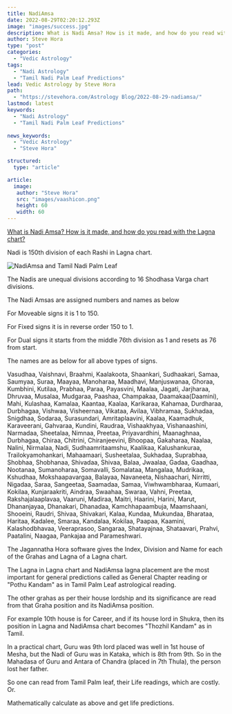 ```yaml
---
title: NadiAmsa
date: 2022-08-29T02:20:12.293Z
image: "images/success.jpg"
description: What is Nadi Amsa? How is it made, and how do you read with the Lagna chart?
author: Steve Hora
type: "post"
categories: 
  - "Vedic Astrology"
tags:
  - "Nadi Astrology"
  - "Tamil Nadi Palm Leaf Predictions"
lead: Vedic Astrology by Steve Hora
path:
  - "https://stevehora.com/Astrology Blog/2022-08-29-nadiamsa/"
lastmod: latest 
keywords:
  - "Nadi Astrology"
  - "Tamil Nadi Palm Leaf Predictions"
  
news_keywords:
  - "Vedic Astrology"
  - "Steve Hora"

structured:
  type: "article"

article:
  image:
   author: "Steve Hora"
   src: "images/vaashicon.png"
   height: 60
   width: 60
---
```

<!--StartFragment-->

[What is Nadi Amsa? How is it made, and how do you read with the Lagna chart?](https://www.quora.com/What-is-Nadi-Amsa-How-is-it-made-and-how-do-you-read-with-the-Lagna-chart)

Nadi is 150th division of each Rashi in Lagna chart.

![NadiAmsa and Tamil Nadi Palm Leaf](/images/nadiamsa.jpg "NadiAmsa and Tamil Nadi Palm Leaf Horoscope Reading")

The Nadis are unequal divisions according to 16 Shodhasa Varga chart divisions.

The Nadi Amsas are assigned numbers and names as below

For Moveable signs it is 1 to 150.

For Fixed signs it is in reverse order 150 to 1.

For Dual signs it starts from the middle 76th division as 1 and resets as 76 from start.

The names are as below for all above types of signs.

Vasudhaa, Vaishnavi, Braahmi, Kaalakoota, Shaankari, Sudhaakari, Samaa, Saumyaa, Suraa, Maayaa, Manoharaa, Maadhavi, Manjuswanaa, Ghoraa, Kumbhini, Kutilaa, Prabhaa, Paraa, Payasvini, Maalaa, Jagati, Jarjharaa, Dhruvaa, Musalaa, Mudgaraa, Paashaa, Champakaa, Daamakaa(Daamini), Mahi, Kulashaa, Kamalaa, Kaantaa, Kaalaa, Karikaraa, Kahamaa, Durdharaa, Durbhagaa, Vishwaa, Visheernaa, Vikataa, Avilaa, Vibhramaa, Sukhadaa, Snigdhaa, Sodaraa, Surasundari, Amritaplaavini, Kaalaa, Kaamadhuk, Karaveerani, Gahvaraa, Kundini, Raudraa, Vishaakhyaa, Vishanaashini, Narmadaa, Sheetalaa, Nimnaa, Preetaa, Priyavardhini, Maanaghnaa, Durbhagaa, Chiraa, Chitrini, Chiranjeevini, Bhoopaa, Gakaharaa, Naalaa, Nalini, Nirmalaa, Nadi, Sudhaamritaamshu, Kaalikaa, Kalushankuraa, Trailokyamohankari, Mahaamaari, Susheetalaa, Sukhadaa, Suprabhaa, Shobhaa, Shobhanaa, Shivadaa, Shivaa, Balaa, Jwaalaa, Gadaa, Gaadhaa, Nootanaa, Sumanoharaa, Somavalli, Somalataa, Mangalaa, Mudrikaa, Kshudhaa, Mokshaapavargaa, Balayaa, Navaneeta, Nishaachari, Nirritti, Nigadaa, Saraa, Sangeetaa, Saamadaa, Samaa, Viwhwambharaa, Kumaari, Kokilaa, Kunjaraakriti, Aindraa, Swaahaa, Swaraa, Vahni, Preetaa, Rakshajalaaplavaa, Vaaruni, Madiraa, Maitri, Haarini, Harini, Marut, Dhananjayaa, Dhanakari, Dhanadaa, Kamchhapaambuja, Maamshaani, Shooeini, Raudri, Shivaa, Shivakari, Kalaa, Kundaa, Mukundaa, Bharataa, Haritaa, Kadalee, Smaraa, Kandalaa, Kokilaa, Paapaa, Kaamini, Kalashodbhavaa, Veeraprasoo, Sangaraa, Shatayajnaa, Shataavari, Prahvi, Paatalini, Naagaa, Pankajaa and Parameshwari.

The Jagannatha Hora software gives the Index, Division and Name for each of the Grahas and Lagna of a Lagna chart.

The Lagna in Lagna chart and NadiAmsa lagna placement are the most important for general predictions called as General Chapter reading or "Pothu Kandam" as in Tamil Palm Leaf astrological reading.

The other grahas as per their house lordship and its significance are read from that Graha position and its NadiAmsa position.

For example 10th house is for Career, and if its house lord in Shukra, then its position in Lagna and NadiAmsa chart becomes "Thozhil Kandam" as in Tamil.

In a practical chart, Guru was 9th lord placed was well in 1st house of Mesha, but the Nadi of Guru was in Kataka, which is 8th from 9th. So in the Mahadasa of Guru and Antara of Chandra (placed in 7th Thula), the person lost her father.

So one can read from Tamil Palm leaf, their Life readings, which are costly. Or.

Mathematically calculate as above and get life predictions.

<!--EndFragment-->